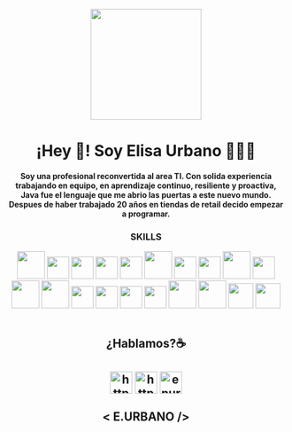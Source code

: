
<!--😄<a href="https://git.io/typing-svg"><img src="https://readme-typing-svg.demolab.com?font=Mathiew+Thay&duration=4999&pause=1000&color=3A153B&background=7CD3DF00&width=435&lines=Hola+soy+Elisa+Urbano;desarrolladora+full+stack" alt="Typing SVG" /></a> 👋
 💻 ⚡ -->

<!DOCTYPE html>
<head>
<html lang="en" data-color-mode="auto" data-light-theme="light_tritanopia" data-dark-theme="dark_high_contrast" data-a11y-animated-images="system">
  <meta charset="UTF-8">
  <meta http-equiv="X-UA-Compatible" content="IE=edge">
  <meta name="viewport" content="width=device-width, initial-scale=1.0">
  <link rel="stylesheet" href="https://use.fontawesome.com/releases/v6.1.1/css/all.css"
    integrity="sha384-/frq1SRXYH/bSyou/HUp/hib7RVN1TawQYja658FEOodR/FQBKVqT9Ol+Oz3Olq5" crossorigin="anonymous">
  <link  href="https://fonts.googleapis.com/css2?family=Lobster&family=Lobster+Two&family=Open+Sans:wght@300&family=Poppins:wght@200;300;600&family=Roboto:wght@300&display=swap"
    rel="stylesheet">
    <link rel="preconnect" href="https://fonts.googleapis.com">
    <link rel="preconnect" href="https://fonts.gstatic.com" crossorigin>
    <link href="https://fonts.googleapis.com/css2?family=Plus+Jakarta+Sans&display=swap" rel="stylesheet">
  <link href="https://cdn.jsdelivr.net/npm/bootstrap@5.0.2/dist/css/bootstrap.min.css" rel="stylesheet"
    integrity="sha384-EVSTQN3/azprG1Anm3QDgpJLIm9Nao0Yz1ztcQTwFspd3yD65VohhpuuCOmLASjC" crossorigin="anonymous">
  <link rel="stylesheet" href="assets/css/style.css">
<!--  <script crossorigin="anonymous" defer="defer" type="application/javascript" src="https://app.embed.im/snow.js"></script> -->
</head>
  <header class="header">
     <nav id="menu" class="navbar fixed-top navbar-expand-lg ">
      <div class="container">
        <a href="https://linkedin.com/in/enurbanomz"></a>
        </nav>
       <div class="container border-top  mt-5 position-relative" id="skills">
<!--   <a href="https://git.io/typing-svg"><img src="https://readme-typing-svg.demolab.com?font=Fira+Code&weight=600&size=34&pause=1000&color=5A2C64&background=B6B6B600&center=true&vCenter=true&multiline=true&width=435&height=200&lines=Hola+Soy+ELISA+URBANO;Desarrolladora;Full+Stack+Java" alt="Typing SVG" /></a></div>
        <div class="container border-top  mt-5 position-relative" id="skills"> -->
        <div class="row align-items-center">
            <div align="center" class="col-md-6 col-12 style="background-image: linear-gradient(to bottom,
 rgba(0, 0,0, 0.5),rgba(0, 0, 255, 0.5)),url("https://user-images.githubusercontent.com/103292411/215237476-07f52cf1-e368-4120-a17b-d1ab6e8a1261.jpg");
 position-relative"> <p align="center" width="300">
   <img align="center" width="200"  src="https://user-images.githubusercontent.com/103292411/213324702-2049d376-6883-4f64-843e-48e286e69eef.png" />
   <h1 align="center">¡Hey 👋! Soy Elisa Urbano 👨🏻‍💻</h1>
</p>
            </div>
          <h4 align="center"> Soy una profesional reconvertida al area TI. Con solida experiencia
          trabajando en equipo, en aprendizaje continuo, resiliente y proactiva,
           Java fue el lenguaje que me abrio las puertas a este nuevo mundo.
           Despues de haber trabajado 20 años en tiendas de retail decido empezar a programar. 
         </h4>
           <div class="col-sm-6 col-12 ">
     </div>
         <div class="container col-12 text-center" id="certificaciones">
    <h3 align="center">SKILLS</h3> 
     <img src="https://cdn.icon-icons.com/icons2/81/PNG/96/java_15498.png" id="icon" height="50"></i>
      <img src="https://cdn-icons-png.flaticon.com/128/5968/5968292.png" id="icon" height="40"></i>
     <img src="https://cdn-icons-png.flaticon.com/128/1051/1051277.png" id="icon" height="40"></i>
     <img src="https://cdn.icon-icons.com/icons2/2415/PNG/96/bootstrap_plain_logo_icon_146619.png" id="icon" height="40"></i>
     <img src="https://user-images.githubusercontent.com/103292411/204978042-e451daa5-2110-4624-8389-31ab20487784.png" id="icon" height="40"></i>
     <img src="https://cdn.icon-icons.com/icons2/3053/PNG/96/postman_macos_bigsur_icon_189815.png" id="icon" height="50"></i>
     <img src="https://user-images.githubusercontent.com/103292411/204980150-37054a52-a3a8-4cec-9bc2-8b8e0caecbec.png" id="icon" height="40"></i>
     <img src="https://uxwing.com/wp-content/themes/uxwing/download/brands-and-social-media/postgresql-icon.png" id="icon" height="40"></i>
     <img src="https://cdn.icon-icons.com/icons2/2107/PNG/96/file_type_python_icon_130221.png" id=icon height="50"></i>
     <img src="https://miro.medium.com/max/325/1*zzvdRmHGGXONZpuQ2FeqsQ.png" id="icon" height="40"></i>
     <img src="https://cdn.icon-icons.com/icons2/2107/PNG/96/file_type_vue_icon_130078.png" id="icon" height="50"></i>
     <img src="https://cdn.icon-icons.com/icons2/2107/PNG/96/file_type_django_icon_130645.png" id="icon" height="50"></i>
     <img src="https://cdn.icon-icons.com/icons2/2699/PNG/96/mongodb_logo_icon_170943.png" id="icon" height="40"></i>
     <img src="https://hadrienj.github.io/assets/images/icons/heroku.png" id="icon" height="40"></i>
     <img src="https://user-images.githubusercontent.com/674621/71187801-14e60a80-2280-11ea-94c9-e56576f76baf.png" id="icon" height="40"></i>
     <img src="https://testautomation.dev/wp-content/uploads/2020/09/eclipse-ide-icon.png" id="icon" height="40"></i>
     <img src="https://cdn.icon-icons.com/icons2/3053/PNG/96/intellij_macos_bigsur_icon_190061.png" id="icon" height="50"></i>
     <img src="https://cdn.icon-icons.com/icons2/3053/PNG/96/intellij_pycharm_macos_bigsur_icon_190055.png" id="icon" height="50"></i>
     <img src="https://img.icons8.com/?size=48&id=oROcPah5ues6&format=png" id="icon" height="45"></i>
     <img src="https://static-00.iconduck.com/assets.00/node-js-icon-454x512-nztofx17.png" id="icon"height="45"></i></div>
<br>
    </div>
    <h2 > ¿Hablamos?☕️<h2/>
      <a href="https://linkedin.com/in/enurbanomz" target="blank"><img align="center" src="https://cdn-icons-png.flaticon.com/128/3938/3938061.png" alt="https://linkedin.com/in/enurbanomz"  height="40" /></a>
       <a href="https://portafolio-js23.vercel.app" target="blank"><img align="center"
       src="https://cdn-icons-png.flaticon.com/512/6899/6899238.png" id="icon" alt="https://portpolio2022.vercel.app/" height="40"></a>
    <a href="mailto:enurbanom@outlook.com " target="blank"><img align="center" src="https://cdn-icons-png.flaticon.com/128/3349/3349258.png" alt="enurbanom@outlook.com"  height="40" /></a>

 <h2 class="text-center ">< E.URBANO /></h2>
  </body>
</html>
          
           
        

<!--
**eurbano5090/eurbano5090** is a ✨ _special_ ✨ repository because its `README.md` (this file) appears on your GitHub profile.

Here are some ideas to get you started:

- 🔭 I’m currently working on ...
- 🌱 I’m currently learning ...
- 👯 I’m looking to collaborate on ...
- 🤔 I’m looking for help with ...
- 💬 Ask me about ...
- 📫 How to reach me: ...
- 😄 Pronouns: ...
- ⚡ Fun fact: ...
-->
